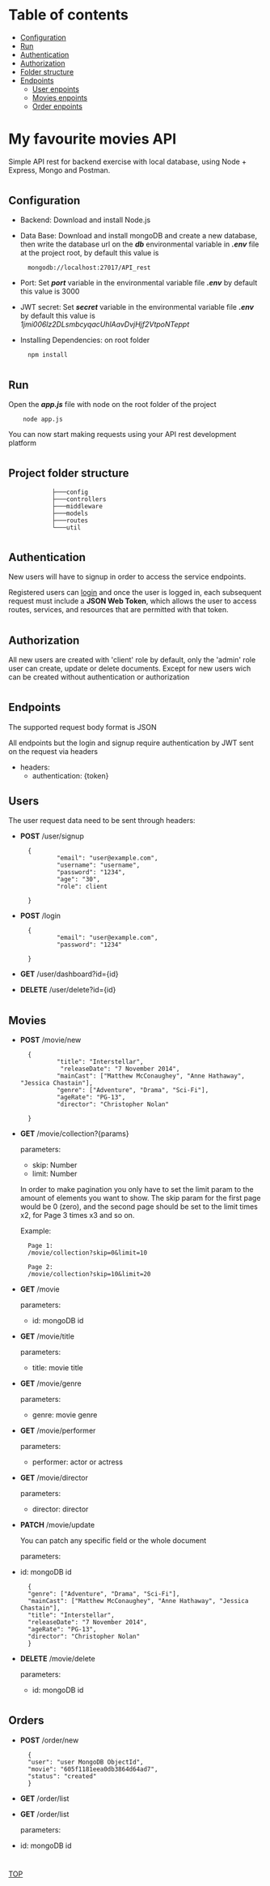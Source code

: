 # Table of contents
- [Configuration](#Configuration)
- [Run](#Run)
- [Authentication](#Authentication)
- [Authorization](#Authorization)
- [Folder structure](#Project-folder-structure)
- [Endpoints](#Endpoints)
    - [User enpoints](#Users)
    - [Movies enpoints](#Movies)
    - [Order enpoints](#Orders)
#


# My favourite movies API
Simple API rest for backend exercise with local database, using Node + Express, Mongo and Postman.
#


## Configuration
- Backend: Download and install Node.js
- Data Base: Download and install mongoDB and create a new database, then write the database url on the ***db*** environmental variable in ***.env*** file at the project root, by default this value is

        mongodb://localhost:27017/API_rest

- Port: Set ***port*** variable in the environmental variable  file ***.env*** by default this value is 3000

- JWT secret: Set ***secret*** variable in the environmental variable file ***.env*** by default this value is *1jmi006lz2DLsmbcyqacUhlAavDvjHjf2VtpoNTeppt*

- Installing Dependencies: on root folder

        npm install
#

## Run

Open the ***app.js*** file with node on the root folder of the project

        node app.js

You can now start making requests using your API rest development platform
#


## Project folder structure
                ├───config
                ├───controllers
                ├───middleware
                ├───models
                ├───routes
                └───util
#


## Authentication
New users will have to signup in order to access the service endpoints.


Registered users can [login](#Login) and once the user is logged in, each subsequent request must include a **JSON Web Token**, which allows the user to access routes, services, and resources that are permitted with that token.
#

## Authorization
All new users are created with 'client' role by default, only the 'admin' role user can create, update or delete documents. Except for new users wich can be created without authentication or authorization
#


## Endpoints
The supported request body format is JSON

All endpoints but the login and signup require authentication by JWT sent on the request via headers

- headers:
  - authentication: {token}

## Users

The user request data need to be sent through headers:

- **POST** /user/signup

        {
                "email": "user@example.com",
                "username": "username",
                "password": "1234",
                "age": "30",
                "role": client

        }


- **POST** /login

        {
                "email": "user@example.com",
                "password": "1234"

        }

- **GET** /user/dashboard?id={id}

- **DELETE** /user/delete?id={id}
#

## Movies

- **POST** /movie/new

        {
                "title": "Interstellar",
                 "releaseDate": "7 November 2014",
                "mainCast": ["Matthew McConaughey", "Anne Hathaway", "Jessica Chastain"],
                "genre": ["Adventure", "Drama", "Sci-Fi"],
                "ageRate": "PG-13",
                "director": "Christopher Nolan"

        }

- **GET** /movie/collection?{params} 
    
    parameters: 
    - skip: Number
    - limit: Number
    
    In order to make pagination you only have to set the limit param to the amount of elements you want to show. The skip param for the first page would be 0 (zero), and the second page should be set to the limit times x2, for Page 3 times x3 and so on.

    Example:

        Page 1:
        /movie/collection?skip=0&limit=10

        Page 2:
        /movie/collection?skip=10&limit=20

- **GET** /movie
    
    parameters: 
    - id: mongoDB id

- **GET** /movie/title
    
    parameters: 
    - title: movie title

- **GET** /movie/genre
    
    parameters: 
    - genre: movie genre

- **GET** /movie/performer
    
    parameters: 
    - performer: actor or actress

- **GET** /movie/director
    
    parameters: 
    - director: director

- **PATCH** /movie/update

    You can patch any specific field or the whole document

    parameters: 
- id: mongoDB id


    
        {
        "genre": ["Adventure", "Drama", "Sci-Fi"],
        "mainCast": ["Matthew McConaughey", "Anne Hathaway", "Jessica Chastain"],
        "title": "Interstellar",
        "releaseDate": "7 November 2014",
        "ageRate": "PG-13",
        "director": "Christopher Nolan"
        }

- **DELETE** /movie/delete
    
    parameters: 
    - id: mongoDB id
#

## Orders

- **POST** /order/new
       
        {
        "user": "user MongoDB ObjectId",
        "movie": "605f1181eea0db3864d64ad7",
        "status": "created"
        }

- **GET** /order/list

- **GET** /order/list

    parameters: 
- id: mongoDB id
#

[TOP](#Table-of-contents)

